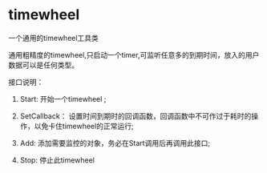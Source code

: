 # timewheel
一个通用的timewheel工具类


通用粗精度的timewheel,只启动一个timer,可监听任意多的到期时间，放入的用户数据可以是任何类型。

接口说明：

1. Start:
   开始一个timewheel ;
   
2. SetCallback：
   设置时间到期时的回调函数，回调函数中不可作过于耗时的操作，以免卡住timewheel的正常运行;
   
3. Add:
   添加需要监控的对象，务必在Start调用后再调用此接口;
   
4. Stop:
   停止此timewheel
